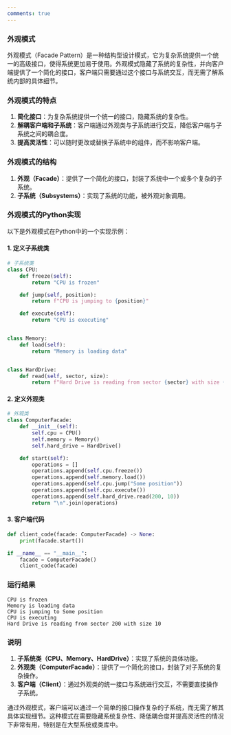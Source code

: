 ```yaml
---
comments: true
---
```


### 外观模式

外观模式（Facade Pattern）是一种结构型设计模式，它为复杂系统提供一个统一的高级接口，使得系统更加易于使用。外观模式隐藏了系统的复杂性，并向客户端提供了一个简化的接口，客户端只需要通过这个接口与系统交互，而无需了解系统内部的具体细节。

### 外观模式的特点

1. **简化接口**：为复杂系统提供一个统一的接口，隐藏系统的复杂性。
2. **解耦客户端和子系统**：客户端通过外观类与子系统进行交互，降低客户端与子系统之间的耦合度。
3. **提高灵活性**：可以随时更改或替换子系统中的组件，而不影响客户端。

### 外观模式的结构

1. **外观（Facade）**：提供了一个简化的接口，封装了系统中一个或多个复杂的子系统。
2. **子系统（Subsystems）**：实现了系统的功能，被外观对象调用。

### 外观模式的Python实现

以下是外观模式在Python中的一个实现示例：

#### 1. 定义子系统类

```python
# 子系统类
class CPU:
    def freeze(self):
        return "CPU is frozen"

    def jump(self, position):
        return f"CPU is jumping to {position}"

    def execute(self):
        return "CPU is executing"


class Memory:
    def load(self):
        return "Memory is loading data"


class HardDrive:
    def read(self, sector, size):
        return f"Hard Drive is reading from sector {sector} with size {size}"
```

#### 2. 定义外观类

```python
# 外观类
class ComputerFacade:
    def __init__(self):
        self.cpu = CPU()
        self.memory = Memory()
        self.hard_drive = HardDrive()

    def start(self):
        operations = []
        operations.append(self.cpu.freeze())
        operations.append(self.memory.load())
        operations.append(self.cpu.jump("Some position"))
        operations.append(self.cpu.execute())
        operations.append(self.hard_drive.read(200, 10))
        return "\n".join(operations)
```

#### 3. 客户端代码

```python
def client_code(facade: ComputerFacade) -> None:
    print(facade.start())

if __name__ == "__main__":
    facade = ComputerFacade()
    client_code(facade)
```

### 运行结果

```plaintext
CPU is frozen
Memory is loading data
CPU is jumping to Some position
CPU is executing
Hard Drive is reading from sector 200 with size 10
```

### 说明

1. **子系统类（CPU、Memory、HardDrive）**：实现了系统的具体功能。
2. **外观类（ComputerFacade）**：提供了一个简化的接口，封装了对子系统的复杂操作。
3. **客户端（Client）**：通过外观类的统一接口与系统进行交互，不需要直接操作子系统。

通过外观模式，客户端可以通过一个简单的接口操作复杂的子系统，而无需了解其具体实现细节。这种模式在需要隐藏系统复杂性、降低耦合度并提高灵活性的情况下非常有用，特别是在大型系统或类库中。